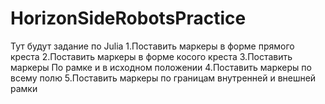 # HorizonSideRobotsPractice
Тут будут задание по Julia
1.Поставить маркеры в форме прямого креста 
2.Поставить маркеры в форме косого креста 
3.Поставить маркеры По рамке и в исходном положении
4.Поставить маркеры по всему полю
5.Поставить маркеры по границам внутренней и внешней рамки
